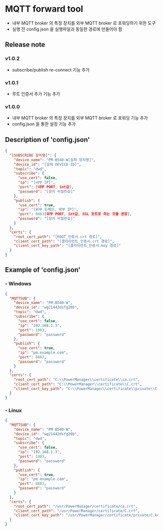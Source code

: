 # MQTT forward tool
- 내부 MQTT broker 의 특정 장치를 외부 MQTT broker 로 포워딩하기 위한 도구
- 실행 전 config.json 을 실행파일과 동일한 경로에 만들어야 함
## Release note
### v1.0.2
- subscribe/publish re-connect 기능 추가
### v1.0.1
- 루트 인증서 추가 기능 추가
### v1.0.0
- 내부 MQTT broker 의 특정 장치를 외부 MQTT broker 로 포워딩 기능 추가
- config.json 을 통한 설정 기능 추가
## Description of 'config.json'
```json
{
  "[SUBSCRIBE 장치명]": {
    "device_name": "PM-B540-W[실제 장치명]",
    "device_id": "[실제 DEVICE ID]",
    "topic": "dwd",
    "subscribe": {
      "use_cert": false,
      "ip": "[내부 IP]",
      "port": [내부 PORT, int값],
      "password": "[장치 비밀번호]"
    },
    "publish": {
      "use_cert": true,
      "ip": "[외부 도메인, 외부 IP]",
      "port": 8883[외부 PORT, int값, SSL 포트로 하는 것을 권장],
      "password": "[장치 비밀번호]"
    }
  },
  "certs": {
    "root_cert_path": "[ROOT_인증서.crt 경로]",
    "client_cert_path": "[클라이언트_인증서.crt 경로]",
    "client_cert_key_path": "[클라이언트_인증서.key 경로]"
  }
}
```

## Example of 'config.json'
### - Windows
```json
{
  "MQTTSUB": {
    "device_name": "PM-B540-W",
    "device_id": "wg21442dsfg20b",
    "topic": "dwd",
    "subscribe": {
      "use_cert": false,
      "ip": "192.168.1.3",
      "port": 1803,
      "password": "password"
    },
    "publish": {
      "use_cert": true,
      "ip": "pm.example.com",
      "port": 8883,
      "password": "password"
    }
  },
  "certs": {
    "root_cert_path": "C:\\PowerManager\\certificate\\ca.crt",
    "client_cert_path": "C:\\PowerManager\\certificate\\C.crt",
    "client_cert_key_path": "C:\\PowerManager\\certificate\\private\\C.key"
  }
}
```
### - Linux
```json
{
  "MQTTSUB": {
    "device_name": "PM-B540-W",
    "device_id": "wg21442dsfg20b",
    "topic": "dwd",
    "subscribe": {
      "use_cert": false,
      "ip": "192.168.1.3",
      "port": 1803,
      "password": "password"
    },
    "publish": {
      "use_cert": true,
      "ip": "pm.example.com",
      "port": 8883,
      "password": "password"
    }
  },
  "certs": {
    "root_cert_path": "/usr/PowerManager/certificate/ca.crt",
    "client_cert_path": "/usr/PowerManager/certificate/C.crt",
    "client_cert_key_path": "/usr/PowerManager/certificate/private/C.key"
  }
}
```